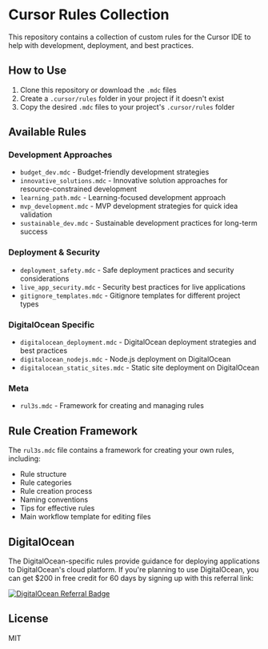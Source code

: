 # Cursor Rules Collection

This repository contains a collection of custom rules for the Cursor IDE to help with development, deployment, and best practices.

## How to Use

1. Clone this repository or download the `.mdc` files
2. Create a `.cursor/rules` folder in your project if it doesn't exist
3. Copy the desired `.mdc` files to your project's `.cursor/rules` folder

## Available Rules

### Development Approaches
- `budget_dev.mdc` - Budget-friendly development strategies
- `innovative_solutions.mdc` - Innovative solution approaches for resource-constrained development
- `learning_path.mdc` - Learning-focused development approach
- `mvp_development.mdc` - MVP development strategies for quick idea validation
- `sustainable_dev.mdc` - Sustainable development practices for long-term success

### Deployment & Security
- `deployment_safety.mdc` - Safe deployment practices and security considerations
- `live_app_security.mdc` - Security best practices for live applications
- `gitignore_templates.mdc` - Gitignore templates for different project types

### DigitalOcean Specific
- `digitalocean_deployment.mdc` - DigitalOcean deployment strategies and best practices
- `digitalocean_nodejs.mdc` - Node.js deployment on DigitalOcean
- `digitalocean_static_sites.mdc` - Static site deployment on DigitalOcean

### Meta
- `rul3s.mdc` - Framework for creating and managing rules

## Rule Creation Framework

The `rul3s.mdc` file contains a framework for creating your own rules, including:
- Rule structure
- Rule categories
- Rule creation process
- Naming conventions
- Tips for effective rules
- Main workflow template for editing files

## DigitalOcean

The DigitalOcean-specific rules provide guidance for deploying applications to DigitalOcean's cloud platform. If you're planning to use DigitalOcean, you can get $200 in free credit for 60 days by signing up with this referral link:

<a href="https://www.digitalocean.com/?refcode=d5a4da02539a&utm_campaign=Referral_Invite&utm_medium=Referral_Program&utm_source=badge"><img src="https://web-platforms.sfo2.cdn.digitaloceanspaces.com/WWW/Badge%202.svg" alt="DigitalOcean Referral Badge" /></a>

## License

MIT 